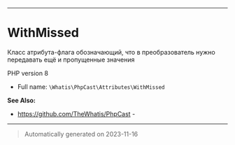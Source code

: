***

# WithMissed

Класс атрибута-флага
обозначающий, что
в преобразователь
нужно передавать ещё и
пропущенные значения

PHP version 8
* Full name: `\Whatis\PhpCast\Attributes\WithMissed`

**See Also:**

* https://github.com/TheWhatis/PhpCast - 






***
> Automatically generated on 2023-11-16
